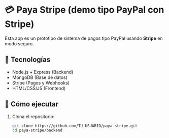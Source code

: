 # 💳 Paya Stripe (demo tipo PayPal con Stripe)

Esta app es un prototipo de sistema de pagos tipo PayPal usando **Stripe** en modo seguro.

## 🧠 Tecnologías
- Node.js + Express (Backend)
- MongoDB (Base de datos)
- Stripe (Pagos y Webhooks)
- HTML/CSS/JS (Frontend)

## 🚀 Cómo ejecutar

1. Clona el repositorio:
   ```bash
   git clone https://github.com/TU_USUARIO/paya-stripe.git
   cd paya-stripe/backend

